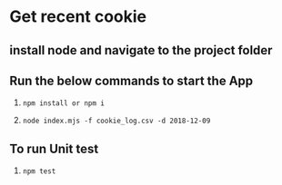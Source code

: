 # Get recent cookie

## install node and navigate to the project folder


## Run the below commands to start the App

1. `npm install or npm i `

2. `node index.mjs -f cookie_log.csv -d 2018-12-09`

## To run Unit test
1. `npm test`